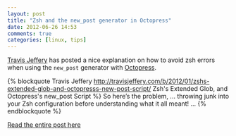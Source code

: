 ```yaml
---
layout: post
title: "Zsh and the new_post generator in Octopress"
date: 2012-06-26 14:53
comments: true
categories: [linux, tips]
---
```


[Travis Jeffery](http://travisjeffery.com/) has posted a nice explanation on how to avoid
zsh errors when using the `new_post` generator with [Octopress](http://octopress.org).

{% blockquote Travis Jeffery http://travisjeffery.com/b/2012/01/zshs-extended-glob-and-octopresss-new-post-script/ Zsh's Extended Glob, and Octopress's new_post Script %}
So here’s the problem, ... throwing junk into your Zsh configuration before understanding what it all meant! ...
{% endblockquote %}

[Read the entire post here](http://travisjeffery.com/b/2012/01/zshs-extended-glob-and-octopresss-new-post-script/)
